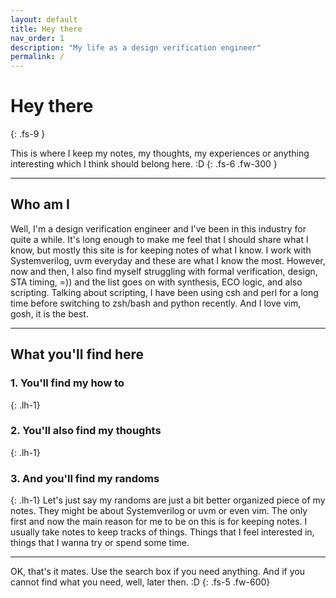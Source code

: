 ```yaml
---
layout: default
title: Hey there
nav_order: 1
description: "My life as a design verification engineer"
permalink: /
---
```


# Hey there
{: .fs-9 }

This is where I keep my notes, my thoughts, my experiences or anything interesting which I think should belong here. :D
{: .fs-6 .fw-300 }



---
## Who am I
Well, I'm a design verification engineer and I've been in this industry for quite a while. It's long enough to make me feel that I should share what I know, but mostly this site is for keeping notes of what I know. I work with Systemverilog, uvm everyday and these are what I know the most. However, now and then, I also find myself struggling with formal verification, design, STA timing, =)) and the list goes on with synthesis, ECO logic, and also scripting. Talking about scripting, I have been using csh and perl for a long time before switching to zsh/bash and python recently. And I love vim, gosh, it is the best.

---
## What you'll find here


### 1. You'll find my how to
{: .lh-1}

### 2. You'll also find my thoughts
{: .lh-1}

### 3. And you'll find my randoms
{: .lh-1}
Let's just say my randoms are just a bit better organized piece of my notes.
They might be about Systemverilog or uvm or even vim.
The only first and now the main reason for me to be on this is for keeping notes. 
I usually take notes to keep tracks of things. Things that I feel interested in, things that I wanna try or spend some time.


---
OK, that's it mates.
Use the search box if you need anything.
And if you cannot find what you need, well, later then. :D
{: .fs-5 .fw-600}


